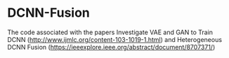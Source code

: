 # DCNN-Fusion
 The code associated with the papers Investigate VAE and GAN to Train DCNN (http://www.ijmlc.org/content-103-1019-1.html) and Heterogeneous DCNN Fusion (https://ieeexplore.ieee.org/abstract/document/8707371/)

